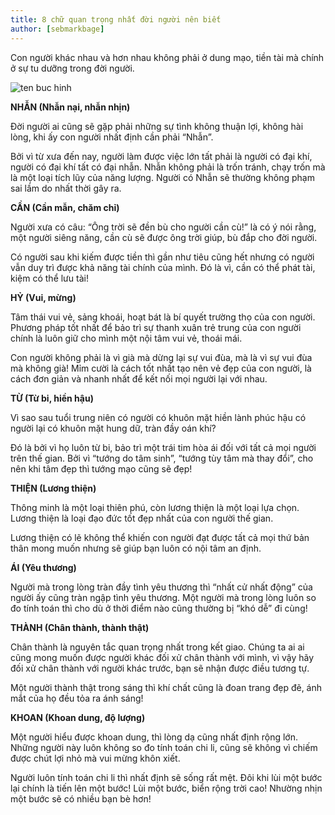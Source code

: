 ```yaml
---
title: 8 chữ quan trọng nhất đời người nên biết
author: [sebmarkbage]
---
```


Con người khác nhau và hơn nhau không phải ở dung mạo, tiền tài mà chính ở sự tu dưỡng trong đời người.

![ten buc hinh](https://vietnammoi.vn/stores/news_dataimages/nhungth/012019/02/09/8-chu-quan-trong-nhat-doi-nguoi-ai-cung-nen-biet-de-tu-duong-ban-than-24-.4189.jpg "ten buc hinh")

**NHẪN (Nhẫn nại, nhẫn nhịn)**

Đời người ai cũng sẽ gặp phải những sự tình không thuận lợi, không hài lòng, khi ấy con người nhất định cần phải “Nhẫn”.

Bởi vì từ xưa đến nay, người làm được việc lớn tất phải là người có đại khí, người có đại khí tất có đại nhẫn. Nhẫn không phải là trốn tránh, chạy trốn mà là một loại tích lũy của năng lượng. Người có Nhẫn sẽ thường không phạm sai lầm do nhất thời gây ra.

**CẦN (Cần mẫn, chăm chỉ)**

Người xưa có câu: “Ông trời sẽ đền bù cho người cần cù!” là có ý nói rằng, một người siêng năng, cần cù sẽ được ông trời giúp, bù đắp cho đời người.

Có người sau khi kiếm được tiền thì gần như tiêu cũng hết nhưng có người vẫn duy trì được khả năng tài chính của mình. Đó là vì, cần có thể phát tài, kiệm có thể lưu tài!

**HỶ (Vui, mừng)**

Tâm thái vui vẻ, sảng khoái, hoạt bát là bí quyết trường thọ của con người. Phương pháp tốt nhất để bảo trì sự thanh xuân trẻ trung của con người chính là luôn giữ cho mình một nội tâm vui vẻ, thoái mái.

Con người không phải là vì già mà dừng lại sự vui đùa, mà là vì sự vui đùa mà không già! Mỉm cười là cách tốt nhất tạo nên vẻ đẹp của con người, là cách đơn giản và nhanh nhất để kết nối mọi người lại với nhau.

**TỪ (Từ bi, hiền hậu)**

Vì sao sau tuổi trung niên có người có khuôn mặt hiền lành phúc hậu có người lại có khuôn mặt hung dữ, tràn đầy oán khí?

Đó là bởi vì họ luôn từ bi, bảo trì một trái tim hòa ái đối với tất cả mọi người trên thế gian. Bởi vì “tướng do tâm sinh”, “tướng tùy tâm mà thay đổi”, cho nên khi tâm đẹp thì tướng mạo cũng sẽ đẹp!

**THIỆN (Lương thiện)**

Thông minh là một loại thiên phú, còn lương thiện là một loại lựa chọn. Lương thiện là loại đạo đức tốt đẹp nhất của con người thế gian.

Lương thiện có lẽ không thể khiến con người đạt được tất cả mọi thứ bản thân mong muốn nhưng sẽ giúp bạn luôn có nội tâm an định.

**ÁI (Yêu thương)**

Người mà trong lòng tràn đầy tình yêu thương thì “nhất cử nhất động” của người ấy cũng tràn ngập tình yêu thương. Một người mà trong lòng luôn so đo tính toán thì cho dù ở thời điểm nào cũng thường bị “khó dễ” đi cùng!

**THÀNH (Chân thành, thành thật)**

Chân thành là nguyên tắc quan trọng nhất trong kết giao. Chúng ta ai ai cũng mong muốn được người khác đối xử chân thành với mình, vì vậy hãy đối xử chân thành với người khác trước, bạn sẽ nhận được điều tương tự.

Một người thành thật trong sáng thì khí chất cũng là đoan trang đẹp đẽ, ánh mắt của họ đều tỏa ra ánh sáng!

**KHOAN (Khoan dung, độ lượng)**

Một người hiểu được khoan dung, thì lòng dạ cũng nhất định rộng lớn. Những người này luôn không so đo tính toán chi li, cũng sẽ không vì chiếm được chút lợi nhỏ mà vui mừng khôn xiết.

Người luôn tính toán chi li thì nhất định sẽ sống rất mệt. Đôi khi lùi một bước lại chính là tiến lên một bước! Lùi một bước, biển rộng trời cao! Nhường nhịn một bước sẽ có nhiều bạn bè hơn!